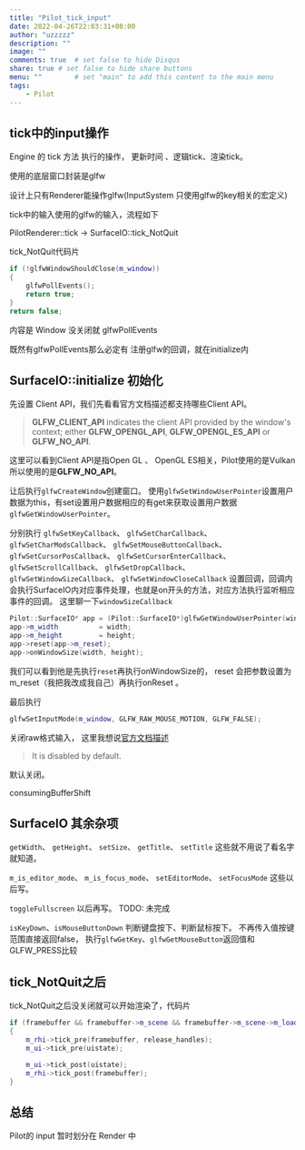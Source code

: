 ```yaml
---
title: "Pilot_tick_input"
date: 2022-04-26T22:03:31+08:00
author: "uzzzzz"
description: ""
image: ""
comments: true	# set false to hide Disqus
share: true	# set false to hide share buttons
menu: ""		# set "main" to add this content to the main menu
tags:
    - Pilot
---
```

## tick中的input操作

Engine 的 tick 方法 执行的操作， 更新时间 、逻辑tick、渲染tick。

使用的底层窗口封装是glfw

设计上只有Renderer能操作glfw(InputSystem 只使用glfw的key相关的宏定义)

tick中的输入使用的glfw的输入，流程如下

PilotRenderer::tick ->
SurfaceIO::tick_NotQuit

tick_NotQuit代码片

```cpp
if (!glfwWindowShouldClose(m_window))
{
    glfwPollEvents();
    return true;
}
return false;
```

内容是 Window 没关闭就 glfwPollEvents

既然有glfwPollEvents那么必定有 注册glfw的回调，就在initialize内

## SurfaceIO::initialize 初始化

先设置 Client API，我们先看看官方文档描述都支持哪些Client API。

> **GLFW_CLIENT_API** indicates the client API provided by the window's context; either **GLFW_OPENGL_API**, **GLFW_OPENGL_ES_API** or **GLFW_NO_API**.

这里可以看到Client API是指Open GL 、 OpenGL ES相关，Pilot使用的是Vulkan所以使用的是**GLFW_NO_API**。

让后执行`glfwCreateWindow`创建窗口。
使用`glfwSetWindowUserPointer`设置用户数据为this，有set设置用户数据相应的有get来获取设置用户数据`glfwGetWindowUserPointer`。

分别执行
`glfwSetKeyCallback`、
`glfwSetCharCallback`、
`glfwSetCharModsCallback`、
`glfwSetMouseButtonCallback`、
`glfwSetCursorPosCallback`、
`glfwSetCursorEnterCallback`、
`glfwSetScrollCallback`、
`glfwSetDropCallback`、
`glfwSetWindowSizeCallback`、
`glfwSetWindowCloseCallback`
设置回调，回调内会执行SurfaceIO内对应事件处理，也就是on开头的方法，对应方法执行监听相应事件的回调。
这里聊一下`windowSizeCallback`
```cpp
Pilot::SurfaceIO* app = (Pilot::SurfaceIO*)glfwGetWindowUserPointer(window);
app->m_width          = width;
app->m_height         = height;
app->reset(app->m_reset);
app->onWindowSize(width, height);
```
我们可以看到他是先执行`reset`再执行onWindowSize的，
reset 会把参数设置为m_reset（我把我改成我自己）再执行onReset
。

最后执行
```cpp
glfwSetInputMode(m_window, GLFW_RAW_MOUSE_MOTION, GLFW_FALSE);
```
关闭raw格式输入，
这里我想说[官方文档描述](https://www.glfw.org/docs/latest/input_guide.html#raw_mouse_motion)

> It is disabled by default.

默认关闭。

consumingBufferShift

## SurfaceIO 其余杂项

`getWidth`、
`getHeight`、
`setSize`、
`getTitle`、
`setTitle`
这些就不用说了看名字就知道。

`m_is_editor_mode`、
`m_is_focus_mode`、
`setEditorMode`、
`setFocusMode`
这些以后写。

`toggleFullscreen`
以后再写。
TODO: 未完成

`isKeyDown`、`isMouseButtonDown`
判断键盘按下、判断鼠标按下。
不再传入值按键范围直接返回false，
执行`glfwGetKey`、`glfwGetMouseButton`返回值和GLFW_PRESS比较

## tick_NotQuit之后

tick_NotQuit之后没关闭就可以开始渲染了，代码片

```cpp
if (framebuffer && framebuffer->m_scene && framebuffer->m_scene->m_loaded)
{
    m_rhi->tick_pre(framebuffer, release_handles);
    m_ui->tick_pre(uistate);

    m_ui->tick_post(uistate);
    m_rhi->tick_post(framebuffer);
}
```

## 总结

Pilot的 input 暂时划分在 Render 中

<!--
rhi 全称 Render Hardware Interface 中文渲染硬件接口。
代码逻辑就是有要渲染的资源，将要渲染的资源提交给显卡。

为什么要先对rhi执行tick_pre，再对ui执行。代码片如下

```cpp
void SurfaceRHI::tick_pre(const FrameBuffer* framebuffer, SceneReleaseHandles& release_handles)
{
    // prepare material and mesh assets
    m_vulkan_manager->syncScene(*framebuffer->m_scene, m_pilot_renderer, release_handles);

    m_vulkan_manager->beginFrame();
}
```

syncScene是和scene系统交互的桥梁。
既然tick_pre会调用 beginFrame，那么 rhi的tick_post呢

```cpp
void SurfaceRHI::tick_post(const FrameBuffer* framebuffer) {
    m_vulkan_manager->endFrame();
}
``` -->

